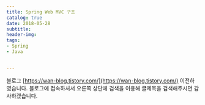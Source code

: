 ```yaml
---
title: Spring Web MVC 구조
catalog: true
date: 2018-05-28
subtitle:
header-img:
tags:
- Spring
- Java


---
```


블로그 [https://wan-blog.tistory.com/](https://wan-blog.tistory.com/) 이전하였습니다. 블로그에 접속하셔서 오른쪽 상단에 검색을 이용해 글제목을 검색해주시면 감사하겠습니다.
